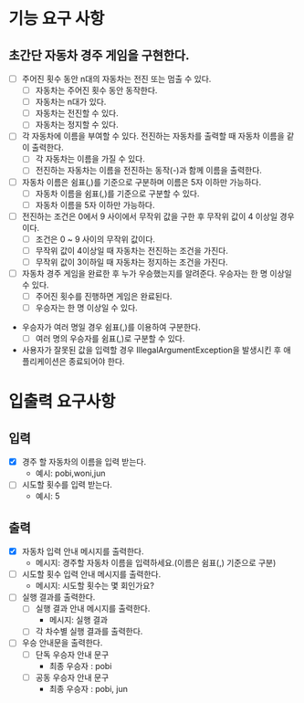 # 기능 요구 사항

## 초간단 자동차 경주 게임을 구현한다.

- [ ] 주어진 횟수 동안 n대의 자동차는 전진 또는 멈출 수 있다.
  - [ ] 자동차는 주어진 횟수 동안 동작한다.
  - [ ] 자동차는 n대가 있다.
  - [ ] 자동차는 전진할 수 있다.
  - [ ] 자동차는 정지할 수 있다.
- [ ] 각 자동차에 이름을 부여할 수 있다. 전진하는 자동차를 출력할 때 자동차 이름을 같이 출력한다.
  - [ ] 각 자동차는 이름을 가질 수 있다.
  - [ ] 전진하는 자동차는 이름을 전진하는 동작(-)과 함께 이름을 출력한다.
- [ ] 자동차 이름은 쉼표(,)를 기준으로 구분하며 이름은 5자 이하만 가능하다. 
  - [ ] 자동차 이름을 쉼표(,)를 기준으로 구분할 수 있다.
  - [ ] 자동차 이름을 5자 이하만 가능하다.
- [ ] 전진하는 조건은 0에서 9 사이에서 무작위 값을 구한 후 무작위 값이 4 이상일 경우이다.
    - [ ] 조건은 0 ~ 9 사이의 무작위 값이다.
    - [ ] 무작위 값이 4이상일 때 자동차는 전진하는 조건을 가진다.
    - [ ] 무작위 값이 3이하일 때 자동차는 정지하는 조건을 가진다.
- [ ] 자동차 경주 게임을 완료한 후 누가 우승했는지를 알려준다. 우승자는 한 명 이상일 수 있다.
  - [ ] 주어진 횟수를 진행하면 게임은 완료된다.
  - [ ] 우승자는 한 명 이상일 수 있다.
- 우승자가 여러 명일 경우 쉼표(,)를 이용하여 구분한다.
  - [ ] 여러 명의 우승자를 쉼표(,)로 구분할 수 있다.
- 사용자가 잘못된 값을 입력할 경우 IllegalArgumentException을 발생시킨 후 애플리케이션은 종료되어야 한다.

# 입출력 요구사항

## 입력

- [x] 경주 할 자동차의 이름을 입력 받는다.
   - 예시: pobi,woni,jun  
- [ ] 시도할 횟수를 입력 받는다.
  - 예시: 5


## 출력

- [x] 자동차 입력 안내 메시지를 출력한다.
  - 메시지: 경주할 자동차 이름을 입력하세요.(이름은 쉼표(,) 기준으로 구분)
- [ ] 시도할 횟수 입력 안내 메시지를 출력한다.
  - 메시지: 시도할 횟수는 몇 회인가요?
- [ ] 실행 결과를 출력한다.
  - [ ] 실행 결과 안내 메시지를 출력한다.
    - 메시지: 실행 결과
  - [ ] 각 차수별 실행 결과를 출력한다.
- [ ] 우승 안내문을 출력한다.
  - [ ] 단독 우승자 안내 문구
    - 최종 우승자 : pobi
  - [ ] 공동 우승자 안내 문구
    - 최종 우승자 : pobi, jun



